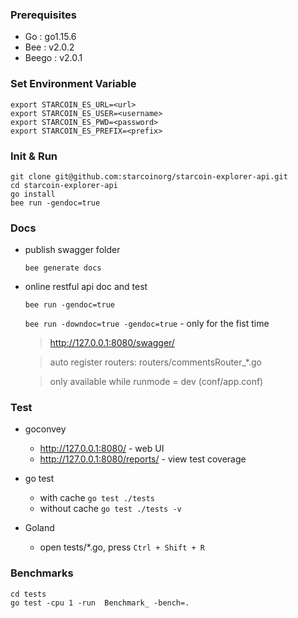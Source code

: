 ### Prerequisites

- Go        : go1.15.6
- Bee       : v2.0.2 
- Beego     : v2.0.1

### Set Environment Variable

```
export STARCOIN_ES_URL=<url>
export STARCOIN_ES_USER=<username>
export STARCOIN_ES_PWD=<password>
export STARCOIN_ES_PREFIX=<prefix>
```

### Init & Run

```
git clone git@github.com:starcoinorg/starcoin-explorer-api.git
cd starcoin-explorer-api
go install
bee run -gendoc=true
```

### Docs

- publish swagger folder

    `bee generate docs`

- online restful api doc and test

    `bee run -gendoc=true` 
    
    `bee run -downdoc=true -gendoc=true`  - only for the fist time 
    
    > http://127.0.0.1:8080/swagger/ 
    
    > auto register routers: routers/commentsRouter_*.go 
    
    > only available while runmode = dev (conf/app.conf)


### Test
- goconvey
    - http://127.0.0.1:8080/ - web UI
    - http://127.0.0.1:8080/reports/ - view test coverage

- go test
    - with cache
        `go test ./tests`
    - without cache
        `go test ./tests -v` 

- Goland
    - open tests/*.go, press `Ctrl + Shift + R`


### Benchmarks
```
cd tests
go test -cpu 1 -run  Benchmark_ -bench=.
```
 